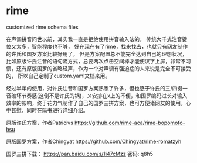 # rime
customized rime schema files

在声调拼音问世以前，其实我一直是拒绝使用拼音输入法的，
传统大千式注音键位又太多，智能程度也不够，
好在现在有了rime，找来找去，也就只有网友制作的许氏和国罗方案比较好用了，
但是方案配置总不能完全达到自己的理想状况，
比如原版许氏注音的语句流方式，总要两次点击空间棒才能使汉字上屏，非常不习惯，还有原版国罗的省略轻声，作为一个对声调有强迫症的人来说是完全不可接受的，
所以自己定制了custom.yaml文档来用。

经过半年的使用，对许氏注音和国罗方案熟悉了许多，但也感于许氏的三/四键一音破坏节奏感(这倒不是许氏的锅)，ㄨ安排在x上的不便，和国罗编码过长对输入效率的影响，终于花力气制作了自己的国罗三拼方案，也可方便诸网友的使用，心中甚慰，同时在简书进行详细介绍。

原版许氏方案，作者Patricivs
https://github.com/rime-aca/rime-bopomofo-hsu

原版国罗方案，作者Chingyat
https://github.com/Chingyat/rime-romatzyh

国罗三拼下载：
https://pan.baidu.com/s/1i47cMzz 密码: q8h5
